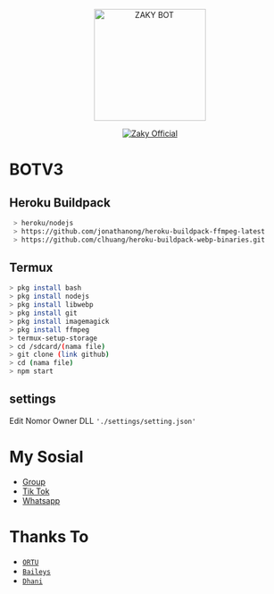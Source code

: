 <p align="center">
<img src="https://l.top4top.io/p_22225gd9e0.jpg" alt="ZAKY BOT" width="200"/>

<p align="center">
    <a href="https://Lexxy24.github.io">
        <img
            src="https://readme-typing-svg.herokuapp.com?size=15&width=280&lines=Created+By+Zaky+Ganz+♨️"
            alt="Zaky Official"
        />
    </a>
</p>

# BOTV3
## Heroku Buildpack


```bash
 > heroku/nodejs
 > https://github.com/jonathanong/heroku-buildpack-ffmpeg-latest
 > https://github.com/clhuang/heroku-buildpack-webp-binaries.git
```

## Termux
```bash
> pkg install bash
> pkg install nodejs
> pkg install libwebp
> pkg install git
> pkg install imagemagick
> pkg install ffmpeg
> termux-setup-storage
> cd /sdcard/(nama file)
> git clone (link github)
> cd (nama file)
> npm start
```

## settings
Edit Nomor Owner DLL `'./settings/setting.json'`

# My Sosial
- [Group ](-)
- [Tik Tok ](-)
- [Whatsapp ](https://wa.me/62858779027560)

# Thanks To
* [`ORTU`](-)
* [`Baileys`](https://github.com/adiwajshing/Baileys)
* [`Dhani`](https://github.com/BOTZ-DHANI)
